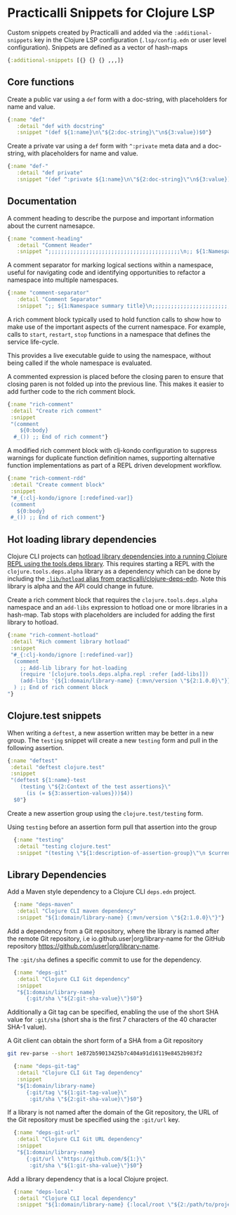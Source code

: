 # Practicalli Snippets for Clojure LSP

Custom snippets created by Practicalli and added via the `:additional-snippets` key in the Clojure LSP configuration (`.lsp/config.edn` or user level configuration).  Snippets are defined as a vector of hash-maps

```clojure
{:additional-snippets [{} {} {} ,,,]}
```

<!-- TODO: create a shared repository for Clojure LSP snippets -->


## Core functions

Create a public var using a `def` form with a doc-string, with placeholders for name and value.

```clojure
{:name "def"
   :detail "def with docstring"
   :snippet "(def ${1:name}\n\"${2:doc-string}\"\n${3:value})$0"}
```


Create a private var using a `def` form with `^:private` meta data and a doc-string, with placeholders for name and value.

```clojure
{:name "def-"
   :detail "def private"
   :snippet "(def ^:private ${1:name}\n\"${2:doc-string}\"\n${3:value})$0"}
```



## Documentation

A comment heading to describe the purpose and important information about the current namesapce.

```clojure
{:name "comment-heading"
   :detail "Comment Header"
   :snippet ";;;;;;;;;;;;;;;;;;;;;;;;;;;;;;;;;;;;;;;;;;\n;; ${1:Namespace summary title}\n ;;\n ;; ${2:Brief description}\n;;;;;;;;;;;;;;;;;;;;;;;;;;;;;;;;;;;;;;;;;;\n"}
```

A comment separator for marking logical sections within a namespace, useful for navigating code and identifying opportunities to refactor a namespace into multiple namespaces.

```clojure
{:name "comment-separator"
   :detail "Comment Separator"
   :snippet ";; ${1:Namespace summary title}\n;;;;;;;;;;;;;;;;;;;;;;;;;;;;;;;;;;;;;;;;;;\n"}
```

A rich comment block typically used to hold function calls to show how to make use of the important aspects of the current namespace.  For example, calls to `start`, `restart`, `stop` functions in a namespace that defines the service life-cycle.

This provides a live executable guide to using the namespace, without being called if the whole namespace is evaluated.

A commented expression is placed before the closing paren to ensure that closing paren is not folded up into the previous line.  This makes it easier to add further code to the rich comment block.

```clojure
{:name "rich-comment"
 :detail "Create rich comment"
 :snippet
 "(comment
    ${0:body}
  #_()) ;; End of rich comment"}
```

A modified rich comment block with clj-kondo configuration to suppress warnings for duplicate function definition names, supporting alternative function implementations as part of a REPL driven development workflow.

```clojure
{:name "rich-comment-rdd"
 :detail "Create comment block"
 :snippet
 "#_{:clj-kondo/ignore [:redefined-var]}
 (comment
   ${0:body}
 #_()) ;; End of rich comment"}
```


## Hot loading library dependencies

Clojure CLI projects can [hotload library dependencies into a running Clojure REPL using the tools.deps library](https://practical.li/clojure/alternative-tools/clojure-cli/hotload-libraries.html).  This requires starting a REPL with the `clojure.tools.deps.alpha` library as a dependency which can be done by including the [`:lib/hotload` alias from practicalli/clojure-deps-edn](https://github.com/practicalli/clojure-deps-edn#hotload-libraries-into-a-running-repl).  Note this library is alpha and the API could change in future.

Create a rich comment block that requires the `clojure.tools.deps.alpha` namespace and an `add-libs` expression to hotload one or more libraries in a hash-map.  Tab stops with placeholders are included for adding the first library to hotload.

```clojure
{:name "rich-comment-hotload"
 :detail "Rich comment library hotload"
 :snippet
 "#_{:clj-kondo/ignore [:redefined-var]}
  (comment
    ;; Add-lib library for hot-loading
    (require '[clojure.tools.deps.alpha.repl :refer [add-libs]])
    (add-libs '{${1:domain/library-name} {:mvn/version \"${2:1.0.0}\"}})
  ) ;; End of rich comment block
"}
```


## Clojure.test snippets

When writing a `deftest`, a new assertion written may be better in a new group.  The `testing` snippet will create a new `testing` form and pull in the following assertion.

```clojure
{:name "deftest"
 :detail "deftest clojure.test"
 :snippet
 "(deftest ${1:name}-test
    (testing \"${2:Context of the test assertions}\"
      (is (= ${3:assertion-values}))$4))
  $0"}
```

Create a new assertion group using the `clojure.test/testing` form.

Using `testing` before an assertion form pull that assertion into the group

```clojure
  {:name "testing"
   :detail "testing clojure.test"
   :snippet "(testing \"${1:description-of-assertion-group}\"\n $current-form$0)"}
```




## Library Dependencies

Add a Maven style dependency to a Clojure CLI `deps.edn` project.

```clojure
  {:name "deps-maven"
   :detail "Clojure CLI maven dependency"
   :snippet "${1:domain/library-name} {:mvn/version \"${2:1.0.0}\"}"}
```


Add a dependency from a Git repository, where the library is named after the remote Git repository, i.e io.github.user|org/library-name for the GitHub repository https://github.com/user|org/library-name.

The `:git/sha` defines a specific commit to use for the dependency.


```clojure
  {:name "deps-git"
   :detail "Clojure CLI Git dependency"
   :snippet
   "${1:domain/library-name}
      {:git/sha \"${2:git-sha-value}\"}$0"}
```

Additionally a Git tag can be specified, enabling the use of the short SHA value for `:git/sha` (short sha is the first 7 characters of the 40 character SHA-1 value).

A Git client can obtain the short form of a SHA from a Git repository

```bash
git rev-parse --short 1e872b59013425b7c404a91d16119e8452b983f2
```


```clojure
  {:name "deps-git-tag"
   :detail "Clojure CLI Git Tag dependency"
   :snippet
   "${1:domain/library-name}
      {:git/tag \"${1:git-tag-value}\"
       :git/sha \"${2:git-sha-value}\"}$0"}
```

If a library is not named after the domain of the Git repository, the URL of the Git repository must be specified using the `:git/url` key.


```clojure
  {:name "deps-git-url"
   :detail "Clojure CLI Git URL dependency"
   :snippet
   "${1:domain/library-name}
      {:git/url \"https://github.com/${1:}\"
       :git/sha \"${1:git-sha-value}\"}$0"}
```

Add a library dependency that is a local Clojure project.

```clojure
  {:name "deps-local"
   :detail "Clojure CLI local dependency"
   :snippet "${1:domain/library-name} {:local/root \"${2:/path/to/project/root}\"}$0"}
```
